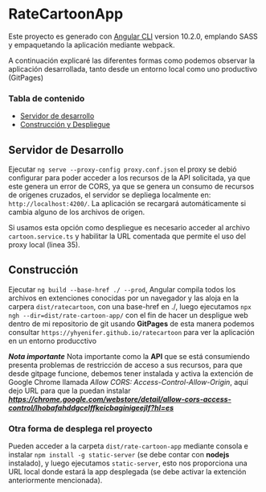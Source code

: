 # RateCartoonApp

Este proyecto es generado con  [Angular CLI](https://github.com/angular/angular-cli) version 10.2.0, emplando SASS y empaquetando la aplicación mediante webpack.

A continuación explicaré las diferentes formas como podemos observar la aplicación desarrollada, tanto desde un entorno local como uno productivo (GitPages)

### Tabla de contenido
 * [Servidor de desarrollo](#Servidor%20de%20Desarrollo)
 * [Construcción y Despliegue ](#Construcción)



## Servidor de Desarrollo

Ejecutar `ng serve --proxy-config proxy.conf.json` el proxy se debió configurar para poder acceder a los recursos de la API solicitada, ya que este genera un error de CORS, ya que se genera un consumo de recursos de origenes cruzados, el servidor se depliega localmente en: `http://localhost:4200/`. La aplicación se recargará automáticamente si cambia alguno de los archivos de origen.

Si usamos esta opción como despliegue es necesario acceder al archivo `cartoon.service.ts` y habilitar la URL comentada que permite el uso del proxy local (linea 35).

## Construcción

Ejecutar `ng build --base-href ./ --prod`, Angular compila todos los archivos en extenciones conocidas por un navegador y las aloja en la carpera `dist/ratecartoon`, con una base-href en ./, luego ejecutamos `npx ngh --dir=dist/rate-cartoon-app/` con el fin de hacer un despligue web dentro de mi repositorio de git usando **GitPages** 
de esta manera podemos consultar `https://yhyenifer.github.io/ratecartoon` para ver la aplicación en un entorno producctivo

**_Nota importante_**
Nota importante como la **API** que se está consumiendo presenta problemas de restricción de acceso a sus recursos, para que desde gitpage funcione, debemos tener instalada y activa la extención de Google Chrome llamada _Allow CORS: Access-Control-Allow-Origin_, aquí dejo URL para que la puedan instalar **_https://chrome.google.com/webstore/detail/allow-cors-access-control/lhobafahddgcelffkeicbaginigeejlf?hl=es_**

### Otra forma de desplega rel proyecto

Pueden acceder a la carpeta `dist/rate-cartoon-app` mediante consola e instalar `npm install -g static-server` (se debe contar con **nodejs** instalado), y luego ejecutamos `static-server`, esto nos proporciona una URL local donde estará la app desplegada (se debe activar la extención anteriormente mencionada).

